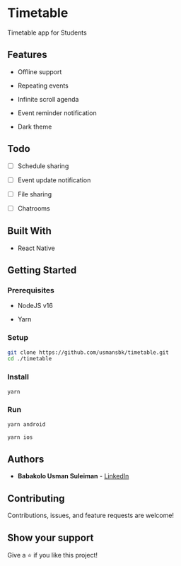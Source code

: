 # Timetable

Timetable app for Students

## Features

- Offline support

- Repeating events

- Infinite scroll agenda

- Event reminder notification

- Dark theme

## Todo

- [ ] Schedule sharing

- [ ] Event update notification

- [ ] File sharing

- [ ] Chatrooms

## Built With

- React Native

## Getting Started

### Prerequisites

- NodeJS v16

- Yarn

### Setup

```sh
git clone https://github.com/usmansbk/timetable.git
cd ./timetable
```

### Install

```sh
yarn
```

### Run

```sh
yarn android
```

```sh
yarn ios
```

## Authors

- **Babakolo Usman Suleiman** - [LinkedIn](https://www.linkedin.com/in/usmansbk/)

## Contributing

Contributions, issues, and feature requests are welcome!

## Show your support

Give a ⭐️ if you like this project!
